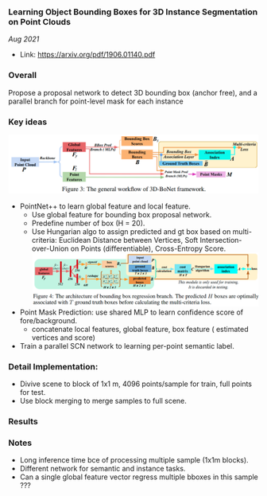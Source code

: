 ### Learning Object Bounding Boxes for 3D Instance Segmentation on Point Clouds

_Aug 2021_

- Link: https://arxiv.org/pdf/1906.01140.pdf

### Overall

Propose a proposal network to detect 3D bounding box (anchor free), and a parallel branch for point-level mask for each instance

### Key ideas
![](images/3dbonet_arch.png?raw=true)

- PointNet++ to learn global feature and local feature.
    * Use global feature for bounding box proposal network.
    * Predefine number of box (H = 20).
    * Use Hungarian algo to assign predicted and gt box based on multi-criteria: Euclidean Distance between Vertices, Soft Intersection-over-Union on
Points (differentiable), Cross-Entropy Score.
![](images/3dbonet_bbox_proposal.png?raw=true)
- Point Mask Prediction: use shared MLP to learn confidence score of fore/background.
    * concatenate local features, global feature, box feature ( estimated vertices and score)
- Train a parallel SCN network to learning per-point semantic label.

### Detail Implementation:

- Divive scene to block of 1x1 m, 4096 points/sample for train, full points for test.
- Use block merging to merge samples to full scene.

### Results


### Notes

- Long inference time bce of processing multiple sample (1x1m blocks).
- Different network for semantic and instance tasks.
- Can a single global feature vector regress multiple bboxes in this sample ???